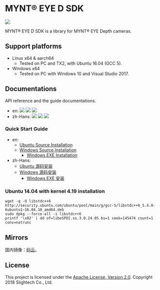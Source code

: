 # MYNT® EYE D SDK

[![](https://img.shields.io/badge/MYNT%20EYE%20D%20SDK-v1.7.9-brightgreen.svg?style=flat)](https://github.com/slightech/MYNT-EYE-D-SDK)


MYNT® EYE D SDK is a library for MYNT® EYE Depth cameras.

## Support platforms

* Linux x64 & aarch64
  * Tested on PC and TX2, with Ubuntu 16.04 (GCC 5).
* Windows x64
  * Tested on PC with Windows 10 and Visual Studio 2017.

## Documentations

API reference and the guide documentations.

* en: [![](https://img.shields.io/badge/Download-PDF-blue.svg?style=flat)](https://readthedocs.org/projects/mynt-eye-d-sdk/downloads/pdf/latest/) [![](https://img.shields.io/badge/Download-HTML-blue.svg?style=flat)](https://readthedocs.org/projects/mynt-eye-d-sdk/downloads/htmlzip/latest/) [![](https://img.shields.io/badge/Online-HTML-blue.svg?style=flat)](http://mynt-eye-d-sdk.rtfd.io/)
* zh-Hans: [![](https://img.shields.io/badge/Download-PDF-blue.svg?style=flat)](https://readthedocs.org/projects/mynt-eye-d-sdk-docs-zh-cn/downloads/pdf/latest/) [![](https://img.shields.io/badge/Download-HTML-blue.svg?style=flat)](https://readthedocs.org/projects/mynt-eye-d-sdk-docs-zh-cn/downloads/htmlzip/latest/) [![](https://img.shields.io/badge/Online-HTML-blue.svg?style=flat)](https://mynt-eye-d-sdk.rtfd.io/zh_CN/latest/)

### Quick Start Guide

* en:
  * [Ubuntu Source Installation](https://mynt-eye-d-sdk.rtfd.io/en/latest/sdk/install_ubuntu_src.html)
  * [Windows Source Installation](https://mynt-eye-d-sdk.rtfd.io/en/latest/sdk/install_win_src.html)
    * [Windows EXE Installation](https://mynt-eye-d-sdk.rtfd.io/en/latest/sdk/install_win_exe.html)
* zh-Hans:
  * [Ubuntu 源码安装](https://mynt-eye-d-sdk.rtfd.io/zh_CN/latest/sdk/install_ubuntu_src.html)
  * [Windows 源码安装](https://mynt-eye-d-sdk.rtfd.io/zh_CN/latest/sdk/install_win_src.html)
    * [Windows EXE 安装](https://mynt-eye-d-sdk.rtfd.io/zh_CN/latest/sdk/install_win_exe.html)
    
### Ubuntu 14.04 with kernel 4.19 installation

```
wget -q -O libstdc++6 http://security.ubuntu.com/ubuntu/pool/main/g/gcc-5/libstdc++6_5.4.0-6ubuntu1~16.04.10_amd64.deb
sudo dpkg --force-all -i libstdc++6
printf '\x02' | dd of=libeSPDI.so.3.0.24.05 bs=1 seek=145474 count=1 conv=notrunc
```

## Mirrors

国内镜像：[码云](https://gitee.com/mynt/MYNT-EYE-D-SDK)。

## License

This project is licensed under the [Apache License, Version 2.0](/LICENSE). Copyright 2018 Slightech Co., Ltd.
